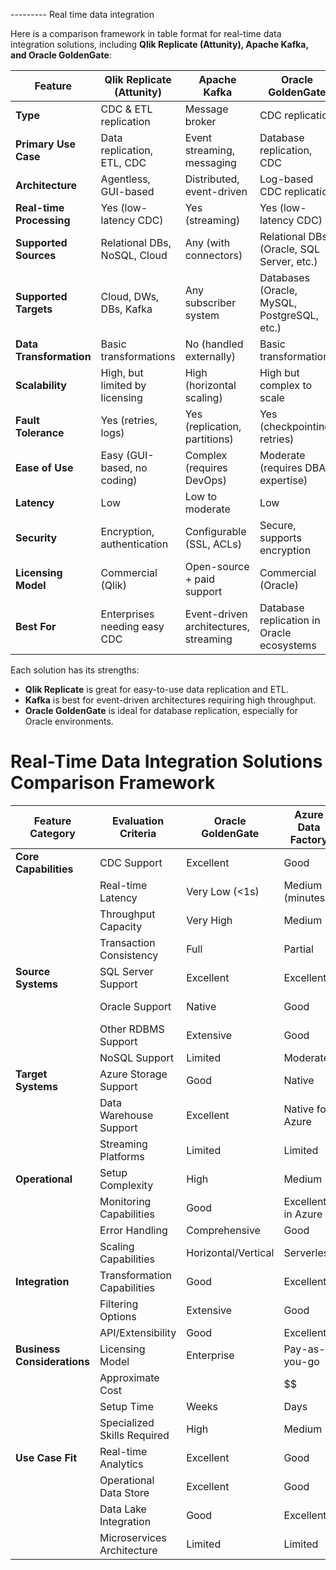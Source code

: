--------- Real time data integration

Here is a comparison framework in table format for real-time data integration solutions, including **Qlik Replicate (Attunity), Apache Kafka, and Oracle GoldenGate**:

| Feature                     | Qlik Replicate (Attunity) | Apache Kafka       | Oracle GoldenGate |
|-----------------------------|--------------------------|--------------------|-------------------|
| **Type**                    | CDC & ETL replication    | Message broker     | CDC replication   |
| **Primary Use Case**        | Data replication, ETL, CDC | Event streaming, messaging | Database replication, CDC |
| **Architecture**            | Agentless, GUI-based    | Distributed, event-driven | Log-based CDC replication |
| **Real-time Processing**    | Yes (low-latency CDC)   | Yes (streaming)   | Yes (low-latency CDC) |
| **Supported Sources**       | Relational DBs, NoSQL, Cloud | Any (with connectors) | Relational DBs (Oracle, SQL Server, etc.) |
| **Supported Targets**       | Cloud, DWs, DBs, Kafka  | Any subscriber system | Databases (Oracle, MySQL, PostgreSQL, etc.) |
| **Data Transformation**     | Basic transformations   | No (handled externally) | Basic transformations |
| **Scalability**             | High, but limited by licensing | High (horizontal scaling) | High but complex to scale |
| **Fault Tolerance**         | Yes (retries, logs)     | Yes (replication, partitions) | Yes (checkpointing, retries) |
| **Ease of Use**             | Easy (GUI-based, no coding) | Complex (requires DevOps) | Moderate (requires DBA expertise) |
| **Latency**                 | Low                      | Low to moderate    | Low               |
| **Security**                | Encryption, authentication | Configurable (SSL, ACLs) | Secure, supports encryption |
| **Licensing Model**         | Commercial (Qlik)       | Open-source + paid support | Commercial (Oracle) |
| **Best For**                | Enterprises needing easy CDC | Event-driven architectures, streaming | Database replication in Oracle ecosystems |

Each solution has its strengths:
- **Qlik Replicate** is great for easy-to-use data replication and ETL.
- **Kafka** is best for event-driven architectures requiring high throughput.
- **Oracle GoldenGate** is ideal for database replication, especially for Oracle environments.

# Real-Time Data Integration Solutions Comparison Framework

| Feature Category | Evaluation Criteria | Oracle GoldenGate | Azure Data Factory | SQL Server CDC | Debezium | Striim | Qlik Replicate (Attunity) | Kafka + Kafka Connect |
|------------------|---------------------|-------------------|-------------------|----------------|----------|--------|--------------------------|----------------------|
| **Core Capabilities** | CDC Support | Excellent | Good | Good | Excellent | Excellent | Excellent | Good (via Connect) |
| | Real-time Latency | Very Low (<1s) | Medium (minutes) | Medium | Very Low (<1s) | Very Low (<1s) | Very Low (<1s) | Very Low (<1s) |
| | Throughput Capacity | Very High | Medium | Medium | High | High | High | Very High |
| | Transaction Consistency | Full | Partial | Full | Full | Full | Full | Eventual |
| **Source Systems** | SQL Server Support | Excellent | Excellent | Native | Good | Excellent | Excellent | Good (via connectors) |
| | Oracle Support | Native | Good | No | Good | Excellent | Excellent | Good (via connectors) |
| | Other RDBMS Support | Extensive | Good | No | Good | Good | Excellent | Good (via connectors) |
| | NoSQL Support | Limited | Moderate | No | Limited | Moderate | Limited | Extensive |
| **Target Systems** | Azure Storage Support | Good | Native | Via Scripts | Via Connectors | Good | Good | Good (via connectors) |
| | Data Warehouse Support | Excellent | Native for Azure | Limited | Limited | Good | Good | Good (via connectors) |
| | Streaming Platforms | Limited | Limited | No | Native to Kafka | Good | Limited | Native |
| **Operational** | Setup Complexity | High | Medium | Low | High | Medium | Medium | High |
| | Monitoring Capabilities | Good | Excellent in Azure | Basic | Basic | Good | Good | Good |
| | Error Handling | Comprehensive | Good | Basic | Basic | Good | Good | Configurable |
| | Scaling Capabilities | Horizontal/Vertical | Serverless | Limited | Horizontal | Horizontal | Horizontal | Horizontal |
| **Integration** | Transformation Capabilities | Good | Excellent | Limited | Limited | Good | Good | Limited (needs processors) |
| | Filtering Options | Extensive | Good | Basic | Good | Good | Extensive | Basic |
| | API/Extensibility | Good | Excellent | Limited | Good | Good | Good | Excellent |
| **Business Considerations** | Licensing Model | Enterprise | Pay-as-you-go | Included in SQL | Free/Open Source | Enterprise | Enterprise | Free/Enterprise Options |
| | Approximate Cost | $$$$ | $$ | $ | $ (infrastructure) | $$$ | $$$ | $ to $$$ |
| | Setup Time | Weeks | Days | Hours | Days-Weeks | Days | Days | Weeks |
| | Specialized Skills Required | High | Medium | Low | High | Medium | Medium | High |
| **Use Case Fit** | Real-time Analytics | Excellent | Good | Limited | Excellent | Excellent | Excellent | Excellent |
| | Operational Data Store | Excellent | Good | Good | Good | Excellent | Excellent | Good |
| | Data Lake Integration | Good | Excellent | Limited | Good | Good | Good | Good |
| | Microservices Architecture | Limited | Limited | Limited | Excellent | Good | Limited | Excellent |
